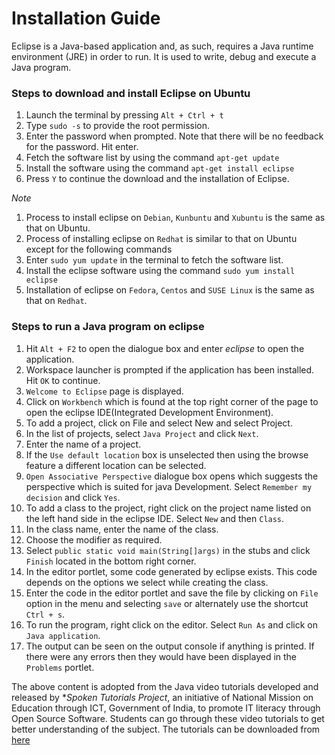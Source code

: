 # Installation Guide

Eclipse is a Java-based application and, as such, requires a Java runtime environment (JRE) in order to run. It is used to write, debug and execute a Java program.

### Steps to download and install Eclipse on Ubuntu

1. Launch the terminal by pressing `Alt + Ctrl + t`
2. Type `sudo -s` to provide the root permission.
3. Enter the password when prompted. Note that there will be no feedback for the password. Hit enter.
4. Fetch the software list by using the command `apt-get update`
5. Install the software using the command `apt-get install eclipse`
6. Press `Y` to continue the download and the installation of Eclipse.

*Note*

1. Process to install eclipse on `Debian`, `Kunbuntu` and `Xubuntu` is the same as that on Ubuntu.
2. Process of installing eclipse on `Redhat` is similar to that on Ubuntu except for the following commands
  1. Enter `sudo yum update` in the terminal to fetch the software list.
  2. Install the eclipse software using the command `sudo yum install eclipse`
3. Installation of eclipse on `Fedora`, `Centos` and `SUSE Linux` is the same as that on `Redhat`.


### Steps to run a Java program on eclipse

1. Hit `Alt + F2` to open the dialogue box and enter *eclipse* to open the application.
2. Workspace launcher is prompted if the application has been installed. Hit `OK` to continue.
3. `Welcome to Eclipse` page is displayed.
4. Click on `Workbench` which is found at the top right corner of the page to open the eclipse IDE(Integrated Development Environment).
5. To add a project, click on File and select New and select Project.
6. In the list of projects, select `Java Project` and click `Next`.
7. Enter the name of a project.
8. If the `Use default location` box is unselected then using the browse feature a different location can be selected.
9. `Open Associative Perspective` dialogue box opens which suggests the perspective which is suited for java Development. Select `Remember my decision` and click `Yes`.
10. To add a class to the project, right click on the project name listed on the left hand side in the eclipse IDE. Select `New` and then `Class`.
11. In the class name, enter the name of the class.
12. Choose the modifier as required.
13. Select `public static void main(String[]args)` in the stubs and click `Finish` located in the bottom right corner.
14. In the editor portlet, some code generated by eclipse exists. This code depends on the options we select while creating the class.
15. Enter the code in the editor portlet and save the file by clicking on `File` option in the menu and selecting `save` or alternately use the shortcut `Ctrl + s`.
16. To run the program, right click on the editor. Select `Run As` and click on `Java application`.
17. The output can be seen on the output console if anything is printed. If there were any errors then they would have been displayed in the `Problems` portlet.

The above content is adopted from the Java video tutorials developed and released by **Spoken Tutorials Project*, an initiative of National Mission on Education through ICT, Government of India, to promote IT literacy through Open Source Software. Students can go through these video tutorials to get better understanding of the subject. The tutorials can be downloaded from [here](http://files.spoken-tutorial.org/disc-source/java.zip)

